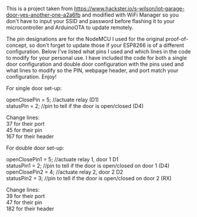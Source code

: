 This is a project taken from https://www.hackster.io/s-wilson/iot-garage-door-yes-another-one-a2a6fb and modified with WiFi Manager so you don't have to input your SSID and password before flashing it to your microcontroller and ArduinoOTA to update remotely.<br>

The pin designations are for the NodeMCU I used for the original proof-of-concept, so don't forget to update those if your ESP8266 is of a different configuration. Below I've listed what pins I used and which lines in the code to modify for your personal use. I have included the code for both a single door configuration and double door configuration with the pins used and what lines to modify so the PIN, webpage header, and port match your configuration. Enjoy!<br>

For single door set-up:<br>

openClosePin = 5;    //actuate relay (D1)<br>
statusPin = 2;       //pin to tell if the door is open/closed (D4)<br>

Change lines:<br>
37 for their port<br>
45 for their pin<br>
167 for their header<br>


For double door set-up:<br>

openClosePin1 = 5;   //actuate relay 1, door 1 D1<br>
statusPin1 = 2;      //pin to tell if the door is open/closed on door 1 (D4)<br>
openClosePin2 = 4;   //actuate relay 2, door 2 D2<br>
statusPin2 = 3;      //pin to tell if the door is open/closed on door 2 (RX)<br>

Change lines:<br>
39 for their port<br>
47 for their pin<br>
182 for their header<br>